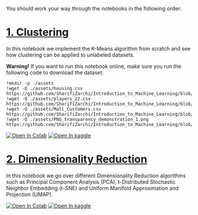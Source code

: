 You should work your way through the notebooks in the following order:

# [1. Clustering](https://github.com/SharifiZarchi/Introduction_to_Machine_Learning/blob/main/Jupyter_Notebooks/Chapter_02_Unsupervised_Learning/Clustering/Clustering.ipynb)
In this notebook we implement the K-Means algorithm from scratch and see how clustering can be applied to unlabeled datasets.

**Warning!** If you want to run this notebook online, make sure you run the following code to download the dataset:

```
!mkdir -p ./assets
!wget -O ./assets/housing.csv https://github.com/SharifiZarchi/Introduction_to_Machine_Learning/blob/main/Jupyter_Notebooks/Chapter_02_Unsupervised_Learning/Clustering/assets/housing.csv
!wget -O ./assets/players_22.csv https://github.com/SharifiZarchi/Introduction_to_Machine_Learning/blob/main/Jupyter_Notebooks/Chapter_02_Unsupervised_Learning/Clustering/assets/players_22.csv
!wget -O ./assets/Mall_Customers.csv https://github.com/SharifiZarchi/Introduction_to_Machine_Learning/blob/main/Jupyter_Notebooks/Chapter_02_Unsupervised_Learning/Clustering/assets/Mall_Customers.csv
!wget -O ./assets/PNG_transparency_demonstration_1.png https://github.com/SharifiZarchi/Introduction_to_Machine_Learning/blob/main/Jupyter_Notebooks/Chapter_02_Unsupervised_Learning/Clustering/assets/PNG_transparency_demonstration_1.png
```

[![Open In Colab](https://colab.research.google.com/assets/colab-badge.svg)](https://colab.research.google.com/github/SharifiZarchi/Introduction_to_Machine_Learning/blob/main/Jupyter_Notebooks/Chapter_02_Unsupervised_Learning/Clustering/Clustering.ipynb)
[![Open In kaggle](https://kaggle.com/static/images/open-in-kaggle.svg)](https://kaggle.com/kernels/welcome?src=https://raw.githubusercontent.com/SharifiZarchi/Introduction_to_Machine_Learning/main/Jupyter_Notebooks/Chapter_02_Unsupervised_Learning/Clustering.ipynb)


# [2. Dimensionality Reduction](https://github.com/SharifiZarchi/Introduction_to_Machine_Learning/blob/main/Jupyter_Notebooks/Chapter_02_Unsupervised_Learning/DimensionalityReduction.ipynb)
In this notebook we go over different Dimensionality Reduction algorithms such as Principal Component Analysis (PCA), t-Distributed Stochastic Neighbor Embedding (t-SNE) and Uniform Manifold Approximation and Projection (UMAP).

[![Open In Colab](https://colab.research.google.com/assets/colab-badge.svg)](https://colab.research.google.com/github/SharifiZarchi/Introduction_to_Machine_Learning/blob/main/Jupyter_Notebooks/Chapter_02_Unsupervised_Learning/DimensionalityReduction.ipynb)
[![Open In kaggle](https://kaggle.com/static/images/open-in-kaggle.svg)](https://kaggle.com/kernels/welcome?src=https://raw.githubusercontent.com/SharifiZarchi/Introduction_to_Machine_Learning/main/Jupyter_Notebooks/Chapter_02_Unsupervised_Learning/DimensionalityReduction.ipynb)

